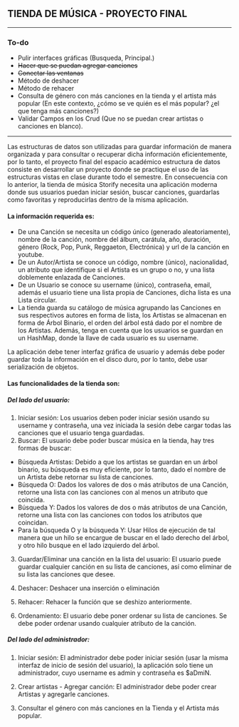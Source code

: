 ##  TIENDA DE MÚSICA - PROYECTO FINAL


------------------

### To-do

- Pulir interfaces gráficas 
	(Busqueda, Principal.)
- ~~Hacer que se puedan agregar canciones~~
- ~~Conectar las ventanas~~
- Método de deshacer
- Método de rehacer
- Consulta de género con más canciones en la tienda y el artista más popular (En este contexto, ¿cómo se ve quién es el más popular? ¿el que tenga más canciones?)
- Validar Campos en los Crud
	(Que no se puedan crear artistas o canciones en blanco).

-----------------

Las estructuras de datos son utilizadas para guardar información de manera organizada y para consultar o recuperar dicha información eficientemente, por lo tanto, el proyecto final del espacio académico estructura de datos consiste en desarrollar un proyecto donde se practique el uso de las estructuras vistas en clase durante todo el semestre. En consecuencia con lo anterior, la tienda de música Storify necesita una aplicación moderna donde sus usuarios puedan iniciar sesión, buscar canciones, guardarlas como favoritas y reproducirlas dentro de la misma aplicación. 

#### La información requerida es:
- De una Canción se necesita un código único (generado aleatoriamente), nombre de la canción, nombre del álbum, carátula, año, duración, género (Rock, Pop, Punk, Reggaeton, Electrónica) y url de la canción en youtube.
- De un Autor/Artista se conoce un código, nombre (único), nacionalidad, un atributo que identifique si el Artista es un grupo o no, y una lista doblemente enlazada de Canciones.
- De un Usuario se conoce su username (único), contraseña, email, además el usuario tiene una lista propia de Canciones, dicha lista es una Lista circular.
- La tienda guarda su catálogo de música agrupando las Canciones en sus respectivos autores en forma de lista, los Artistas se almacenan en forma de Árbol Binario, el orden del árbol está dado por el nombre de los Artistas. Además, tenga en cuenta que los usuarios se guardan en un HashMap, donde la llave de cada usuario es su username. 

La aplicación debe tener interfaz gráfica de usuario y además debe poder guardar toda la información en el disco duro, por lo tanto, debe usar serialización de objetos. 

#### Las funcionalidades de la tienda son:
##### Del lado del usuario:
1.	Iniciar sesión: Los usuarios deben poder iniciar sesión usando su username y contraseña, una vez iniciada la sesión debe cargar todas las canciones que el usuario tenga guardadas.
2.	Buscar: El usuario debe poder buscar música en la tienda, hay tres formas de buscar:
 -	Búsqueda Artistas: Debido a que los artistas se guardan en un árbol binario, su búsqueda es muy eficiente, por lo tanto, dado el nombre de un Artista debe retornar su lista de canciones.
 -	Búsqueda O: Dados los valores de dos o más atributos de una Canción, retorne una lista con las canciones con al menos un atributo que coincida.
 -	Búsqueda Y: Dados los valores de dos o más atributos de una Canción, retorne una lista con las canciones con todos los atributos que coincidan.
 -	Para la búsqueda O y la búsqueda Y: Usar Hilos de ejecución de tal manera que un hilo se encargue de buscar en el lado derecho del árbol, y otro hilo busque en el lado izquierdo del árbol.
3.	Guardar/Eliminar una canción en la lista del usuario: El usuario puede guardar cualquier canción en su lista de canciones, así como eliminar de su lista las canciones que desee.
4.	Deshacer: Deshacer una inserción o eliminación
5.	Rehacer: Rehacer la función que se deshizo anteriormente.

6.	Ordenamiento: El usuario debe poner ordenar su lista de canciones. Se debe poder ordenar usando cualquier atributo de la canción.


##### Del lado del administrador:
1.	Iniciar sesión: El administrador debe poder iniciar sesión (usar la misma interfaz de inicio de sesión del usuario), la aplicación solo tiene un administrador, cuyo username es admin y contraseña es $aDmiN.

2.	Crear artistas - Agregar canción: El administrador debe poder crear Artistas y agregarle canciones. 
3.	Consultar el género con más canciones en la Tienda y el Artista más popular.
